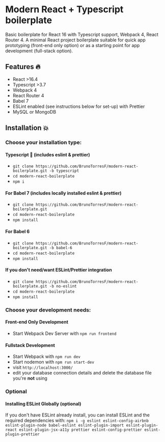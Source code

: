 # Modern React + Typescript boilerplate

Basic boilerplate for React 16 with Typescript support, Webpack 4, React Router 4.
A minimal React project boilerplate suitable for quick app prototyping (front-end only option) or as a starting point for app development (full-stack option).

## Features :fire:

- React >16.4
- Typescript >3.7
- Webpack 4
- React Router 4
- Babel 7
- ESLint enabled (see instructions below for set-up) with Prettier
- MySQL or MongoDB

## Installation :boom:

### Choose your installation type:

#### Typescript :rocket: (includes eslint & prettier)
- `git clone https://github.com/BrunoTorresF/modern-react-boilerplate.git -b typescript`
- `cd modern-react-boilerplate`
- `npm i`

#### For Babel 7 (includes locally installed eslint & prettier)

- `git clone https://github.com/BrunoTorresF/modern-react-boilerplate.git`
- `cd modern-react-boilerplate`
- `npm install`

#### For Babel 6

- `git clone https://github.com/BrunoTorresF/modern-react-boilerplate.git -b babel-6`
- `cd modern-react-boilerplate`
- `npm install`

#### If you don't need/want ESLint/Prettier integration

- `git clone https://github.com/BrunoTorresF/modern-react-boilerplate.git -b no-eslint`
- `cd modern-react-boilerplate`
- `npm install`

### Choose your development needs:

#### Front-end Only Development

- Start Webpack Dev Server with `npm run frontend`

#### Fullstack Development

- Start Webpack with `npm run dev`
- Start nodemon with `npm run start-dev`
- visit `http://localhost:3000/`
- edit your database connection details and delete the database file you're **not** using

### Optional

#### Installing ESLint Globally (optional)

If you don't have ESLint already install, you can install ESLint and the required dependencies with:
`npm i -g eslint eslint-config-airbnb eslint-plugin-node babel-eslint eslint-plugin-import eslint-plugin-react eslint-plugin-jsx-a11y prettier eslint-config-prettier eslint-plugin-prettier`
